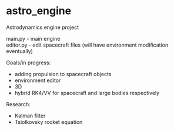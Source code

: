 # astro_engine
Astrodynamics engine project

main.py - main engine  
editor.py - edit spacecraft files (will have environment modification eventually)

Goals/in progress:
- adding propulsion to spacecraft objects
- environment editor
- 3D
- hybrid RK4/VV for spacecraft and large bodies respectively

Research:
- Kalman filter
- Tsiolkovsky rocket equation
